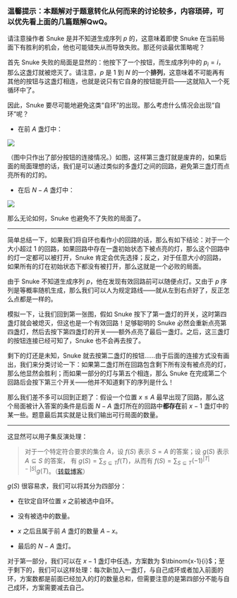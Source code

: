 ### 温馨提示：本题解对于题意转化从何而来的讨论较多，内容琐碎，可以优先看上面的几篇题解QwQ。

请注意操作者 Snuke 是并不知道生成序列 $p$ 的，这意味着即使 Snuke 在当前局面下有胜利的机会，他也可能错失从而导致失败。那还何谈最优策略呢？

首先 Snuke 失败的局面是显然的：他按下了一个按钮，而生成序列中的 $p_i=i$，那么这盏灯就被熄灭了。请注意，$p$ 是 $1$ 到 $N$ 的一个**排列**，这意味着不可能再有其他的按钮与这盏灯相连，也就是说只有它自身的按钮能开启——这就陷入一个死循环中了。

因此，Snuke 要尽可能地避免这类“自环”的出现。那么考虑什么情况会出现“自环”呢？

+ 在前 $A$ 盏灯中：

![](https://cdn.luogu.com.cn/upload/image_hosting/pi4uwv2f.png)

（图中只作出了部分按钮的连接情况。）如图，这样第三盏灯就是废弃的，如果后面的局面理想的话，我们是可以通过类似的多盏灯之间的回路，避免第三盏灯而点亮所有的灯的。

+ 在后 $N-A$ 盏灯中：

![](https://cdn.luogu.com.cn/upload/image_hosting/l47qfblf.png)

那么无论如何，Snuke 也避免不了失败的局面了。

---
简单总结一下，如果我们将自环也看作小的回路的话，那么有如下结论：对于一个大小超过 $1$ 的回路，如果回路中存在一盏初始状态下被点亮的灯，那么这个回路中的灯一定都可以被打开，Snuke 肯定会优先选择；反之，对于任意大小的回路，如果所有的灯在初始状态下都没有被打开，那么这就是一个必败的局面。

由于 Snuke 不知道生成序列 $p$，他在发现有效回路前可以随便点灯。又由于 $p$ 序列是等概率随机生成，那么我们可以人为规定路线——就从左到右点好了，反正怎么点都是一样的。

模拟一下，让我们回到第一张图，假如 Snuke 按下了第一盏灯的开关，这时第四盏灯就会被熄灭，但这也是一个有效回路！足够聪明的 Snuke 必然会重新点亮第四盏灯，然后去按下第四盏灯的开关——额外点亮了最后一盏灯。之后，这三盏灯的按钮连接已经可知了，Snuke 也不会再去按了。

剩下的灯还是未知，Snuke 就去按第二盏灯的按钮……由于后面的连接方式没有画出，我们来分类讨论一下：如果第二盏灯所在回路包含剩下所有没有被点亮的灯，那么他显然会胜利；而如果一部分的灯与第五个相连，那么 Snuke 在完成第二个回路后会按下第三个开关——他并不知道剩下的序列是什么！

那么我们差不多可以回到正题了：假设一个位置 $x\leqslant A$ 最早出现了回路，那么这个局面被计入答案的条件是后面 $N-A$ 盏灯所在的回路中**都存在**前 $x-1$ 盏灯中的某一些。题意最后其实就是让我们输出可行局面的数量。

---
这显然可以用子集反演处理：

> 对于一个特定符合要求的集合 $A$，设 $f(S)$ 表示 $S=A$ 的答案；设 $g(S)$ 表示 $A\subseteq S$ 的答案， 有 $g(S)=\sum_{S\subseteq T}f(T)$，从而有 $f(S)=\sum_{S\subseteq T}(-1)^{|T|-|S|}g(T)$。（[转载博客](https://www.cnblogs.com/Pbriqwq/p/15429971.html)）

$g(S)$ 很容易求，我们可以将其分为四部分：

+ 在钦定自环位置 $x$ 之前被选中自环。

+ 没有被选中的数量。

+ $x$ 之后且属于前 $A$ 盏灯的数量 $A-x$。

+ 最后的 $N-A$ 盏灯。

对于第一部分，我们可以在 $x-1$ 盏灯中任选，方案数为 $\tbinom{x-1}{i}$；至于剩下的，我们可以这样处理：每次新加入一盏灯，与自己成环或者加入前面的环，方案数都是前面已经加入的灯的数量总和，但需要注意的是第四部分不能与自己成环，方案需要减去自己。